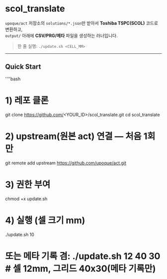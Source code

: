 # scol_translate

`upoque/act` 저장소의 `solutions/*.json`만 받아서 **Toshiba TSPC(SCOL)** 코드로 변환하고,  
`output/` 아래에 **CSV/PRG/메타** 파일을 생성하는 러너입니다.

> 한 줄 실행: `./update.sh <CELL_MM>`

---

## Quick Start

''''bash

# 1) 레포 클론
git clone https://github.com/<YOUR_ID>/scol_translate.git
cd scol_translate

# 2) upstream(원본 act) 연결 — 처음 1회만
git remote add upstream https://github.com/upoque/act.git

# 3) 권한 부여
chmod +x update.sh

# 4) 실행 (셀 크기 mm)
./update.sh 10
# 또는 메타 기록 겸: ./update.sh 12 40 30   # 셀 12mm, 그리드 40x30(메타 기록만)
